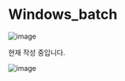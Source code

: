 # Windows_batch

![image](https://user-images.githubusercontent.com/71858329/230278840-4c80e646-580c-475a-aaa5-791a3960c697.png)

현재 작성 중입니다.

![image](https://user-images.githubusercontent.com/71858329/230427369-0bbe315b-0b3b-4d80-a037-de39656b168d.png)
